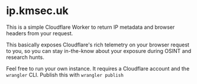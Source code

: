 # ip.kmsec.uk

This is a simple Cloudflare Worker to return IP metadata and browser headers from your request.

This basically exposes Cloudflare's rich telemetry on your browser request to you, so you can stay in-the-know about your exposure during OSINT and research hunts.

Feel free to run your own instance. It requires a Cloudflare account and the `wrangler` CLI. Publish this with `wrangler publish`

